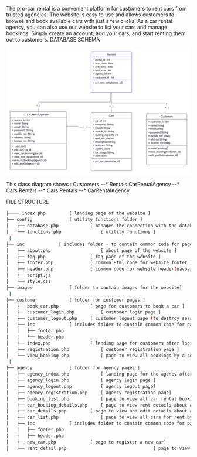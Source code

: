 The pro-car rental is a convenient platform for customers to rent cars from trusted agencies. The website is easy to use and allows customers to browse and book available cars with just a few clicks.
As a car rental agency, you can also use our website to list your cars and manage bookings. Simply create an account, add your cars, and start renting them out to customers.
DATABASE SCHEMA


![](images/db-schema.png)

This class diagram shows :
Customers --* Rentals
CarRentalAgency --* Cars
Rentals --* Cars
Rentals --* CarRentalAgency



FILE STRUCTURE
```bash
├──── index.php   		[ landing page of the website ]        
├── config	   			[ utility functions folder ]
│   ├── database.php   			[ manages the connection with the database ]
│   └── functions.php				[ utility functions ]
 |
├── inc				[ includes folder - to contain common code for pages ]
│   ├── about.php   				[ about page of the website ]
│   ├── faq.php   				[ faq page of the website ]
│   ├── footer.php				[ common Html code for website footer ]
│   ├── header.php	   			[ common code for website header(navbar etc)]
│   ├── script.js
│   └── style.css
├── images				[ folder to contain images for the website]
 |
├── customer			[ folder for customer pages ]
│   ├── book_car.php			[ page for customers to book a car ]
│   ├── customer_login.php			[ customer login page ]	
│   ├── customer_logout.php		[ customer logout page (to destroy session) ]
│   ├── inc				[ includes folder to contain common code for pages ]
│   │   ├── footer.php
│   │   └── header.php
│   ├── index.php				[ landing page for customers after login ]
│   ├── registration.php			[ customer registration page ]
│   └── view_booking.php			[ page to view all bookings by a customer ]
 |			
├── agency				[ folder for agency pages ]
│   ├── agency_index.php			[ landing page for the agency after login ]
│   ├── agency_login.php			[ agency login page ]
│   ├── agency_logout.php			[ agency logout page]
│   ├── agency_registration.php		[ agency registration page]
│   ├── booking_list.php			[ page to view all car rental bookings for an agency]
│   ├── car_booking_details.php		[ page to view rent details about a particular car]
│   ├── car_details.php			[ page to view and edit details about a car]
│   ├── car_list.php				[ page to view all cars for rent by an agency]
│   ├── inc				[ includes folder to contain common code for pages ]
│   │   ├── footer.php
│   │   ├── header.php
│   ├── new_car.php				[ page to register a new car]
│   └── rent_detail.php                                 [ page to view details about a particular booking]


```
